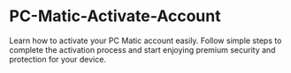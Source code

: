 # PC-Matic-Activate-Account
Learn how to activate your PC Matic account easily. Follow simple steps to complete the activation process and start enjoying premium security and protection for your device.

